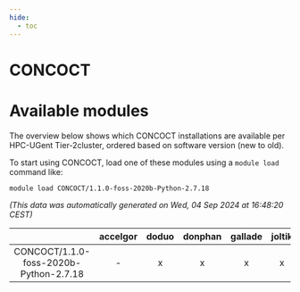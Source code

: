 ```yaml
---
hide:
  - toc
---
```


CONCOCT
=======

# Available modules


The overview below shows which CONCOCT installations are available per HPC-UGent Tier-2cluster, ordered based on software version (new to old).

To start using CONCOCT, load one of these modules using a `module load` command like:

```shell
module load CONCOCT/1.1.0-foss-2020b-Python-2.7.18
```

*(This data was automatically generated on Wed, 04 Sep 2024 at 16:48:20 CEST)*  

| |accelgor|doduo|donphan|gallade|joltik|shinx|skitty|
| :---: | :---: | :---: | :---: | :---: | :---: | :---: | :---: |
|CONCOCT/1.1.0-foss-2020b-Python-2.7.18|-|x|x|x|x|-|x|
